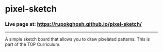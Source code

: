 # pixel-sketch

### Live page at: https://rupokghosh.github.io/pixel-sketch/

---

A simple sketch board that allows you to draw
pixelated patterns. This is part of the TOP
Curriculum.
